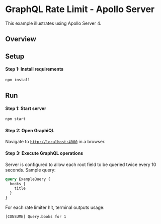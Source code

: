 # GraphQL Rate Limit - Apollo Server

This example illustrates using Apollo Server 4.

## Overview

## Setup

#### Step 1: Install requirements

```bash
npm install
```

## Run

#### Step 1: Start server

```bash
npm start
```

#### Step 2: Open GraphiQL

Navigate to [`http://localhost:4000`](http://localhost:4000) in a browser.

#### Step 3: Execute GraphQL operations

Server is configured to allow each root field to be queried twice every 10 seconds. Sample query:

```graphql
query ExampleQuery {
  books {
    title
  }
}
```

For each rate limiter hit, terminal outputs usage:

```
[CONSUME] Query.books for 1
```
